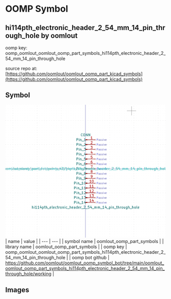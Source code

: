 # OOMP Symbol  
## hi114pth_electronic_header_2_54_mm_14_pin_through_hole  by oomlout  
  
oomp key: oomp_oomlout_oomlout_oomp_part_symbols_hi114pth_electronic_header_2_54_mm_14_pin_through_hole  
  
source repo at: [https://github.com/oomlout/oomlout_oomp_part_kicad_symbols](https://github.com/oomlout/oomlout_oomp_part_kicad_symbols)  
## Symbol  
  
[![working.png](working_600.png)](working.png)  
| name | value | 
| --- | --- | 
| symbol name | oomlout_oomp_part_symbols | 
| library name | oomlout_oomp_part_symbols | 
| oomp key | oomp_oomlout_oomlout_oomp_part_symbols_hi114pth_electronic_header_2_54_mm_14_pin_through_hole | 
| oomp bot github | https://github.com/oomlout/oomlout_oomp_symbol_bot/tree/main/oomlout_oomlout_oomp_part_symbols_hi114pth_electronic_header_2_54_mm_14_pin_through_hole/working | 
## Images  
